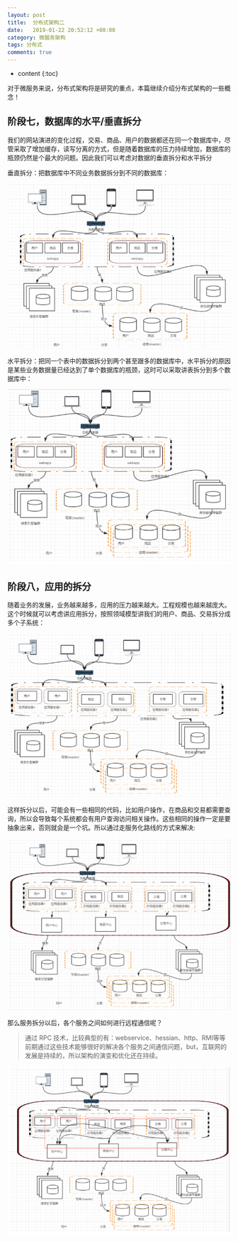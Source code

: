 ```yaml
---
layout: post
title:  分布式架构二
date:   2019-01-22 20:52:12 +08:00
category: 微服务架构
tags: 分布式
comments: true
---
```


* content
{:toc}

对于微服务来说，分布式架构将是研究的重点，本篇继续介绍分布式架构的一些概念！












## 阶段七，数据库的水平/垂直拆分

我们的网站演进的变化过程，交易、商品、用户的数据都还在同一个数据库中，尽管采取了增加缓存，读写分离的方式，但是随着数据库的压力持续增加，数据库的瓶颈仍然是个最大的问题。因此我们可以考虑对数据的垂直拆分和水平拆分

垂直拆分：把数据库中不同业务数据拆分到不同的数据库：

![](https://raw.githubusercontent.com/qiuyadongsite/qiuyadongsite.github.io/master/_posts/images/vesplitdb.png)

水平拆分：把同一个表中的数据拆分到两个甚至跟多的数据库中，水平拆分的原因是某些业务数据量已经达到了单个数据库的瓶颈，这时可以采取讲表拆分到多个数据库中：

![](https://raw.githubusercontent.com/qiuyadongsite/qiuyadongsite.github.io/master/_posts/images/bansplitdb.png)

## 阶段八，应用的拆分

随着业务的发展，业务越来越多，应用的压力越来越大。工程规模也越来越庞大。这个时候就可以考虑讲应用拆分，按照领域模型讲我们的用户、商品、交易拆分成多个子系统：

![](https://raw.githubusercontent.com/qiuyadongsite/qiuyadongsite.github.io/master/_posts/images/domainsplitdb.png)

这样拆分以后，可能会有一些相同的代码，比如用户操作，在商品和交易都需要查询，所以会导致每个系统都会有用户查询访问相关操作。这些相同的操作一定是要抽象出来，否则就会是一个坑。所以通过走服务化路线的方式来解决:

![](https://raw.githubusercontent.com/qiuyadongsite/qiuyadongsite.github.io/master/_posts/images/sevicesplitdb.png)

 那么服务拆分以后，各个服务之间如何进行远程通信呢？
 >通过 RPC 技术，比较典型的有：webservice、hessian、http、RMI等等
前期通过这些技术能够很好的解决各个服务之间通信问题，but，互联网的发展是持续的，所以架构的演变和优化还在持续。

![](https://raw.githubusercontent.com/qiuyadongsite/qiuyadongsite.github.io/master/_posts/images/sosplitdb.png)
